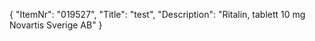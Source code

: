 {
  "ItemNr": "019527",
  "Title": "test",
  "Description": "Ritalin, tablett 10 mg Novartis Sverige AB"
}